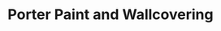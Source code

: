 ---
title: "Porter Paint and Wallcovering"
url: /state-college/porter-paint-and-wallcovering/
shop: paint
---